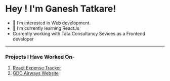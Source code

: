 <h1>Hey ! I'm Ganesh Tatkare!</h1>

- 👀 I’m interested in Web development.
- 🌱 I’m currently learning ReactJs
- Currently working with Tata Consultancy Sevices as a Frontend developer
<hr>

<h3>Projects I Have Worked On-</h3>
<ol>
  <li><a href="https://github.com/ganesh-tatkare/React-Expense-Tracker">React Expense Tracker</a></li>
  <li><a href="https://github.com/ganesh-tatkare/GDC-Airways-Website">GDC Airways Website</a></li>
</ol>

<!---
ganesh-tatkare/ganesh-tatkare is a ✨ special ✨ repository because its `README.md` (this file) appears on your GitHub profile.
You can click the Preview link to take a look at your changes.
--->
